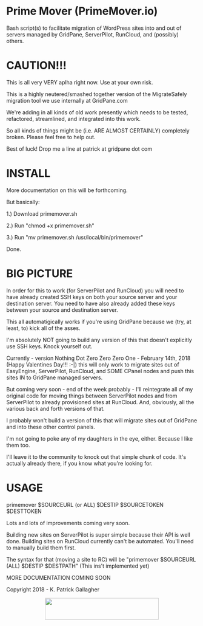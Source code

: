 # Prime Mover (PrimeMover.io) 

Bash script(s) to facilitate migration of WordPress sites into and out of servers managed by GridPane, ServerPilot, RunCloud, and (possibly) others. 

# CAUTION!!!

This is all very VERY aplha right now. Use at your own risk.

This is a highly neutered/smashed together version of the MigrateSafely migration tool we use internally at GridPane.com

We're adding in all kinds of old work presently which needs to be tested, refactored, streamlined, and integrated into this work.

So all kinds of things might be (i.e. ARE ALMOST CERTAINLY) completely broken. Please feel free to help out.

Best of luck! Drop me a line at patrick at gridpane dot com

# INSTALL

More documentation on this will be forthcoming. 

But basically: 

1.) Download primemover.sh

2.) Run "chmod +x primemover.sh"

3.) Run "mv primemover.sh /usr/local/bin/primemover"

Done.

# BIG PICTURE

In order for this to work (for ServerPilot and RunCloud) you will need to have already created SSH keys on both your source server and your destination server. You need to have also already added these keys between your source and destination server.

This all automatigically works if you're using GridPane because we (try, at least, to) kick all of the asses.

I'm absolutely NOT going to build any version of this that doesn't explicitly use SSH keys. Knock yourself out. 

Currently - version Nothing Dot Zero Zero Zero One - February 14th, 2018 (Happy Valentines Day!!! :-|) this will only work to migrate sites out of EasyEngine, ServerPilot, RunCloud, and SOME CPanel nodes and push this sites IN to GridPane managed servers.

But coming very soon - end of the week probably - I'll reintegrate all of my original code for moving things between ServerPilot nodes and from ServerPilot to already provisioned sites at RunCloud. And, obviously, all the various back and forth versions of that. 

I probably won't build a version of this that will migrate sites out of GridPane and into these other control panels. 

I'm not going to poke any of my daughters in the eye, either. Because I like them too. 

I'll leave it to the community to knock out that simple chunk of code. It's actually already there, if you know what you're looking for. 

# USAGE

primemover $SOURCEURL (or ALL) $DESTIP $SOURCETOKEN $DESTTOKEN

Lots and lots of improvements coming very soon.

Building new sites on ServerPilot is super simple because their API is well done. Building sites on RunCloud currently can't be automated. You'll need to manually build them first.

The syntax for that (moving a site to RC) will be "primemover $SOURCEURL (ALL) $DESTIP $DESTPATH" (This ins't implemented yet)

MORE DOCUMENTATION COMING SOON

Copyright 2018 - K. Patrick Gallagher

<p align="center"><a href="https://gridpane.com"><img class="aligncenter" src="https://gridpane.com/wp-content/uploads/2018/02/gridpane-logo-spartan-300x57.png" alt="" width="300" height="57" /></a></p>

